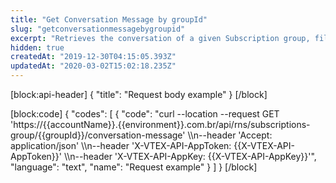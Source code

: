 ```yaml
---
title: "Get Conversation Message by groupId"
slug: "getconversationmessagebygroupid"
excerpt: "Retrieves the conversation of a given Subscription group, filtering by groupId."
hidden: true
createdAt: "2019-12-30T04:15:05.393Z"
updatedAt: "2020-03-02T15:02:18.235Z"
---
```

[block:api-header]
{
  "title": "Request body example"
}
[/block]

[block:code]
{
  "codes": [
    {
      "code": "curl --location --request GET 'https://{{accountName}}.{{environment}}.com.br/api/rns/subscriptions-group/{{groupId}}/conversation-message' \\\n--header 'Accept: application/json' \\\n--header 'X-VTEX-API-AppToken: {{X-VTEX-API-AppToken}}' \\\n--header 'X-VTEX-API-AppKey: {{X-VTEX-API-AppKey}}'",
      "language": "text",
      "name": "Request example"
    }
  ]
}
[/block]